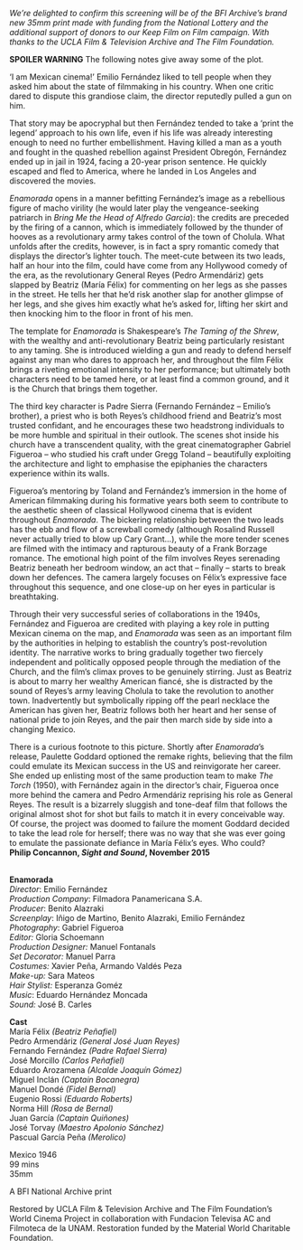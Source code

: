 
_We’re delighted to confirm this screening will be of the BFI Archive’s brand new 35mm print made with funding from the National Lottery and the additional support of donors to our Keep Film on Film campaign. With thanks to the UCLA Film & Television Archive and The Film Foundation._

**SPOILER WARNING** The following notes give away some of the plot.

‘I am Mexican cinema!’ Emilio Fernández liked to tell people when they asked him about the state of filmmaking in his country. When one critic dared to dispute this grandiose claim, the director reputedly pulled a gun on him.

That story may be apocryphal but then Fernández tended to take a ‘print the legend’ approach to his own life, even if his life was already interesting enough to need no further embellishment. Having killed a man as a youth and fought in the quashed rebellion against President Obregón, Fernández ended up in jail in 1924, facing a 20-year prison sentence. He quickly escaped and fled to America, where he landed in Los Angeles and discovered the movies.

_Enamorada_ opens in a manner befitting Fernández’s image as a rebellious figure of macho virility (he would later play the vengeance-seeking patriarch in _Bring Me the Head of Alfredo Garcia_): the credits are preceded by the firing of a cannon, which is immediately followed by the thunder of hooves as a revolutionary army takes control of the town of Cholula. What unfolds after the credits, however, is in fact a spry romantic comedy that displays the director’s lighter touch. The meet-cute between its two leads, half an hour into the film, could have come from any Hollywood comedy of the era, as the revolutionary General Reyes (Pedro Armendáriz) gets slapped by Beatriz (María Félix) for commenting on her legs as she passes in the street. He tells her that he’d risk another slap for another glimpse of her legs, and she gives him exactly what he’s asked for, lifting her skirt and then knocking him to the floor in front of  his men.

The template for _Enamorada_ is Shakespeare’s _The Taming of the Shrew_, with the wealthy and anti-revolutionary Beatriz being particularly resistant to any taming. She is introduced wielding a gun and ready to defend herself against any man who dares to approach her, and throughout the film Félix brings a riveting emotional intensity to her performance; but ultimately both characters need to be tamed here, or at least find a common ground, and it is the Church that brings them together.

The third key character is Padre Sierra (Fernando Fernández – Emilio’s brother), a priest who is both Reyes’s childhood friend and Beatriz’s most trusted confidant, and he encourages these two headstrong individuals to be more humble and spiritual in their outlook. The scenes shot inside his church have a transcendent quality, with the great cinematographer Gabriel Figueroa – who studied his craft under Gregg Toland – beautifully exploiting the architecture and light to emphasise the epiphanies the characters experience within its walls.

Figueroa’s mentoring by Toland and Fernández’s immersion in the home of American filmmaking during his formative years both seem to contribute to the aesthetic sheen of classical Hollywood cinema that is evident throughout _Enamorada_. The bickering relationship between the two leads has the ebb and flow of a screwball comedy (although Rosalind Russell never actually tried to blow up Cary Grant...), while the more tender scenes are filmed with the intimacy and rapturous beauty of a Frank Borzage romance. The emotional high point of the film involves Reyes serenading Beatriz beneath her bedroom window, an act that – finally – starts to break down her defences. The camera largely focuses on Félix’s expressive face throughout this sequence, and one close-up on her eyes in particular is breathtaking.

Through their very successful series of collaborations in the 1940s, Fernández and Figueroa are credited with playing a key role in putting Mexican cinema on the map, and _Enamorada_ was seen as an important film by the authorities in helping to establish the country’s post-revolution identity. The narrative works to bring gradually together two fiercely independent and politically opposed people through the mediation of the Church, and the film’s climax proves to be genuinely stirring. Just as Beatriz is about to marry her wealthy American fiancé, she is distracted by the sound of Reyes’s army leaving Cholula to take the revolution to another town. Inadvertently but symbolically ripping off the pearl necklace the American has given her, Beatriz follows both her heart and her sense of national pride to join Reyes, and the pair then march side by side into a changing Mexico.

There is a curious footnote to this picture. Shortly after _Enamorada_’s release, Paulette Goddard optioned the remake rights, believing that the film could emulate its Mexican success in the US and reinvigorate her career. She ended up enlisting most of the same production team to make _The Torch_ (1950), with Fernández again in the director’s chair, Figueroa once more behind the camera and Pedro Armendáriz reprising his role as General Reyes. The result is a bizarrely sluggish and tone-deaf film that follows the original almost shot for shot but fails to match it in every conceivable way. Of course, the project was doomed to failure the moment Goddard decided to take the lead role for herself; there was no way that she was ever going to emulate the passionate defiance in María Félix’s eyes. Who could?  
**Philip Concannon, _Sight and Sound_, November 2015**
<br><br>

**Enamorada**  
_Director_: Emilio Fernández  
_Production Company_:  Filmadora Panamericana S.A.  
_Producer_: Benito Alazraki  
_Screenplay_: Iñigo de Martino, Benito Alazraki, Emilio Fernández  
_Photography_: Gabriel Figueroa<br>
_Editor:_ Gloria Schoemann<br>
_Production Designer:_ Manuel Fontanals<br>
_Set Decorator:_ Manuel Parra<br>
_Costumes:_ Xavier Peña, Armando Valdés Peza<br>
_Make-up:_ Sara Mateos<br>
_Hair Stylist:_ Esperanza Goméz  
_Music_: Eduardo Hernández Moncada<br>
_Sound:_ José B. Carles

**Cast**<br>
María Félix _(Beatriz Peñafiel)_  
Pedro Armendáriz _(General José Juan Reyes)_  
Fernando Fernández _(Padre Rafael Sierra)_  
José Morcillo _(Carlos Peñafiel)_  
Eduardo Arozamena _(Alcalde Joaquín Gómez)_  
Miguel Inclán _(Captain Bocanegra)_<br>
Manuel Dondé _(Fidel Bernal)_<br>
Eugenio Rossi _(Eduardo Roberts)_<br>
Norma Hill _(Rosa de Bernal)_<br>
Juan García _(Captain Quiñones)_<br>
José Torvay _(Maestro Apolonio Sánchez)_<br>
Pascual García Peña _(Merolico)_

Mexico 1946<br>
99 mins<br>
35mm

A BFI National Archive print

Restored by UCLA Film & Television Archive and The Film Foundation’s World Cinema Project in collaboration with Fundacion Televisa AC and Filmoteca de la UNAM. Restoration funded by the Material World Charitable Foundation.
<br><br>
<!--stackedit_data:
eyJoaXN0b3J5IjpbLTE3NzUxMjI0NzFdfQ==
-->